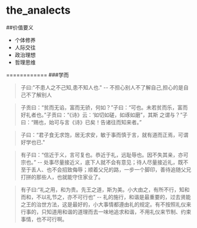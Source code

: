 the_analects
============

##价值要义
* 个体修养
* 人际交往
* 政治理想
* 哲理思维

============
###学而
>子曰:"不患人之不己知,患不知人也." -- 不担心别人不了解自己,担心的是自己不了解别人

>子贡曰：“贫而无谄，富而无骄，何如？”子曰：“可也。未若贫而乐，富而好礼者也。”子贡曰：“《诗》云：‘如切如磋，如琢如磨”，其斯
之谓与？”子曰：“赐也，始可与言《诗》已矣！告诸往而知来者。”

>子曰：“君子食无求饱，居无求安，敏于事而慎于言，就有道而正焉，可谓好学也已."

>有子曰：“信近于义，言可复也。恭近于礼，远耻辱也。因不失其亲，亦可宗也。” -- 处事尽量接近义，底下人就不会有意见；待人尽量接近礼，既不至于丢人、也不会招致侮辱；顺着父兄的路，一步一个脚印，善待追随父兄打拼的那些人，也就能守住家业了。

>有子曰:“礼之用，和为贵。先王之道，斯为美。小大由之，有所不行，知和而和，不以礼节之，亦不可行也” -- 礼的施行，和谐是最重要的，过去贤能之王的治世方法，这是最好的，小大事情都遵由礼的规定。有不按照礼仪来行事的，只知道用和谐的道理而去一味地追求和谐，不用礼仪来节制、约束事情，也不可行啊。
